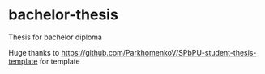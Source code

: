 # bachelor-thesis
Thesis for bachelor diploma

Huge thanks to https://github.com/ParkhomenkoV/SPbPU-student-thesis-template for template
